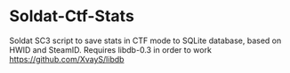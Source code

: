 # Soldat-Ctf-Stats
Soldat SC3 script to save stats in CTF mode to SQLite database, based on HWID and SteamID. Requires libdb-0.3 in order to work https://github.com/XvayS/libdb
